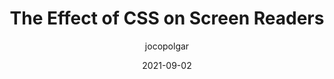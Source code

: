 ---
author: jocopolgar
date: 2021-09-02
tags:
  - css
  - accessibility
  - user-agents
target_url: https://uselessdivs.com/blog/the-effect-of-css-on-screen-readers
title: The Effect of CSS on Screen Readers
---